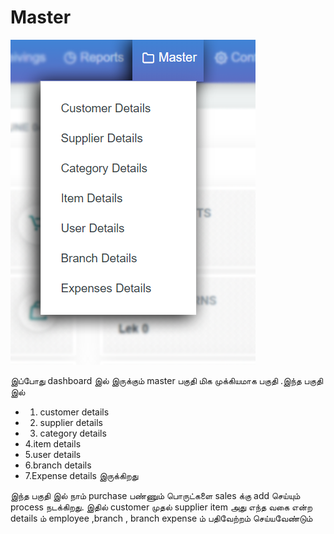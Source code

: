 # Master

![](../.gitbook/assets/master.png)

இப்போது dashboard இல் இருக்கும் master பகுதி மிக முக்கியமாக பகுதி .இந்த பகுதி இல் 

* 1. customer details 
* 2. supplier details 
* 3. category details 
* 4.item details 
* 5.user details 
* 6.branch details 
* 7.Expense details இருக்கிறது 

இந்த பகுதி இல் நாம் purchase பண்ணும் பொருட்களை sales க்கு add செய்யும் process நடக்கிறது. இதில் customer முதல் supplier item அது எந்த வகை என்ற details ம் employee ,branch , branch expense ம் பதிவேற்றம் செய்யவேண்டும்


